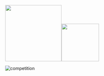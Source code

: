 <p align="left">
    <img align="centre" src="https://github-readme-stats-eight-theta.vercel.app/api?username=mihtw&show_icons=true&hide_border=true&include_all_commits=true&count_private=true&bg_color=00000000&theme=tokyonight" height=180px/><img height="120px" src="https://github-readme-stats.vercel.app/api/top-langs/?username=mihtw&hide=html&hide_title=true&hide_border=true&layout=compact&langs_count=8&theme=tokyonight&bg_color=00000000" />
</p>

![competition](https://road-to-kaggle-grandmaster.vercel.app/api/badges/mihtw1/competition)
